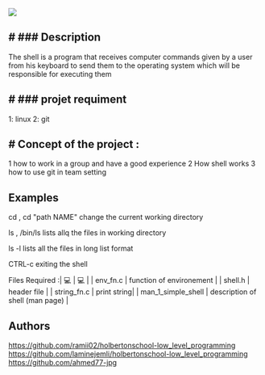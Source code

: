 [![](https://i.ibb.co/85CrXXV/shell.jpg)](https://i.ibb.co/85CrXXV/shell.jpg)
## # ### Description 
The shell is a program that receives computer commands given by a user from his keyboard to send them to the operating system which will be responsible for executing them

## # ### projet requiment
1: linux
2: git

## # Concept of the project :
1 how to work in a group and have a good experience 2 How shell works 3
how to use git in team setting

## Examples
cd , cd "path NAME"
change the current working directory

ls , /bin/ls
lists allq the files in working directory

ls -l
lists all the files in long list format

CTRL-c
exiting the shell

Files Required :| 💻 | 💻 |
| env_fn.c  |  function of environement |
| shell.h | header file |
| string_fn.c |  print string|
|  man_1_simple_shell |  description of shell (man page) |

## Authors 
https://github.com/ramii02/holbertonschool-low_level_programming
https://github.com/laminejemli/holbertonschool-low_level_programming 
 https://github.com/ahmed77-jpg

